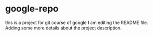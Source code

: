 # google-repo
this is a project for git course of google
I am editing the README file. Adding some more details about the project description.
